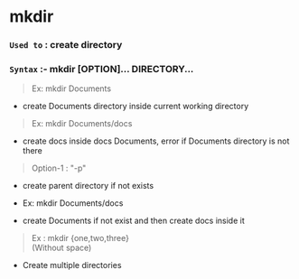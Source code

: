 # mkdir

### `Used to` : create directory

### `Syntax` :- mkdir [OPTION]... DIRECTORY...

> Ex: mkdir Documents

- create Documents directory inside current working directory

> Ex: mkdir Documents/docs

- create docs inside docs Documents, error if Documents directory is not there

> Option-1 : "-p"

- create parent directory if not exists

* Ex: mkdir Documents/docs

- create Documents if not exist and then create docs inside it

> Ex : mkdir {one,two,three}  
>  (Without space)

- Create multiple directories
